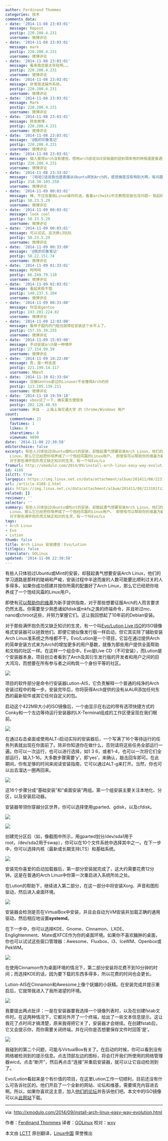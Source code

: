 ```yaml
---
author: Ferdinand Thommes
categories: 技术
comments_data:
- date: '2014-11-08 23:03:01'
  message: Repost
  postip: 220.200.4.231
  username: 微博评论
- date: '2014-11-08 23:03:01'
  message: mark
  postip: 220.200.4.231
  username: 微博评论
- date: '2014-11-08 23:03:01'
  message: 看来我还是太年轻啊。。。
  postip: 220.200.4.231
  username: 微博评论
- date: '2014-11-08 23:03:01'
  message: 非常简洁操作系统。
  postip: 220.200.4.231
  username: 微博评论
- date: '2014-11-08 23:03:01'
  message: Mark
  postip: 220.200.4.231
  username: 微博评论
- date: '2014-11-08 23:03:01'
  message: 转发微博.
  postip: 220.200.4.231
  username: 微博评论
- date: '2014-11-08 23:03:01'
  message: '@我的印象笔记'
  postip: 220.200.4.231
  username: 微博评论
- date: '2014-11-08 23:03:01'
  message: 個人覺得arch沒有捷徑，想用arch卻走GUI安裝器的話到頭來用的時候還是會遇到問題搞不定…因爲那些包都不是你自己裝的，配置都不是你自己寫的，而arch的wiki、文檔、論壇、社區都假設你裝了那些包所以經歷過那些了，在這些的基礎上給你提建議…真想用arch不如先玩轉了ubuntu/fedora/opensuse/mint再來
  postip: 220.200.4.231
  username: 微博评论
- date: '2014-11-08 23:33:02'
  message: '[哈哈]话说我也是直接从Ubuntu转到Arch的，感觉梯度没有特别大啊，有问题找WIKI，再到社区转转基本上都可以解决的了'
  postip: 218.30.103.250
  username: 微博评论
- date: '2014-11-09 00:03:01'
  message: 棒，不过会基础Linux操作的话，看着archwiki中文教程安装也没问题~ 我起码安装过两次，两台电脑，安好了一辈子不用重新安[偷笑]
  postip: 58.23.5.29
  username: 微博评论
- date: '2014-11-09 00:03:01'
  message: look cool
  postip: 58.23.5.29
  username: 微博评论
- date: '2014-11-09 00:03:01'
  message: 可以试试。这次换i3玩玩
  postip: 58.23.5.29
  username: 微博评论
- date: '2014-11-09 00:33:00'
  message: '@我的印象笔记'
  postip: 58.22.151.74
  username: 微博评论
- date: '2014-11-09 01:33:01'
  message: 呵呵呵
  postip: 66.249.79.110
  username: 微博评论
- date: '2014-11-09 02:03:01'
  message: 看起来挺不错
  postip: 140.237.5.204
  username: 微博评论
- date: '2014-11-09 08:33:00'
  message: 你没说gentoo
  postip: 193.201.224.82
  username: 微博评论
- date: '2014-11-09 12:03:00'
  message: 看样子国内的门槛也就停在安装这个水平上了。
  postip: 157.55.39.255
  username: 微博评论
- date: '2014-11-09 15:03:00'
  message: 手动安装arch是一种情怀
  postip: 27.154.99.59
  username: 微博评论
- date: '2014-11-09 18:22:40'
  message: 秀，是一种态度
  postip: 221.199.14.117
  username: NNext
- date: '2014-11-10 02:33:04'
  message: 没被Gentoo虐过的Linuxer不会懂得Arch的好
  postip: 113.105.139.211
  username: 微博评论
- date: '2014-11-10 19:59:18'
  message: vbox试了一下，确实要方便很多
  postip: 202.120.48.93
  username: 来自 - 上海上海交通大学 的 Chrome/Windows 用户
count:
  commentnum: 21
  favtimes: 1
  likes: 0
  sharetimes: 8
  viewnum: 9890
date: '2014-11-08 22:30:58'
editorchoice: false
excerpt: 有些人只体验过Ubuntu或Mint的安装，却鼓起勇气想要安装Arch Linux，他们的学习道路是那样的陡峭和严峻，安装过程中半途而废的人数可能要比顺利过关的人多得多。如果你成功搭建并按你所需的配置好了Arch
  Linux，那么它已经把你培养成了一个饱经风霜的Linux用户。 即使有可以帮助你的维基为新手提供指南，对于那些想要征服Arch的人而言要求仍然太高。你需要至少熟悉诸如fdisk或mkfs之类的终端命令，并且听过mc、nano或chroot这些，并努力掌握它们。这让我回想起了10年前的Debian安装。
  对于那些满怀抱负而又缺乏知识的生灵，有一个叫Evo/Lu
fromurl: http://xmodulo.com/2014/09/install-arch-linux-easy-way-evolution.html
id: 4188
islctt: true
largepic: https://img.linux.net.cn/data/attachment/album/201411/08/223101fz2x7ixih1o3htbs.jpg
url: /article-4188-1.html
pic: https://img.linux.net.cn/data/attachment/album/201411/08/223101fz2x7ixih1o3htbs.jpg.thumb.jpg
related: []
reviewer: ''
selector: ''
summary: 有些人只体验过Ubuntu或Mint的安装，却鼓起勇气想要安装Arch Linux，他们的学习道路是那样的陡峭和严峻，安装过程中半途而废的人数可能要比顺利过关的人多得多。如果你成功搭建并按你所需的配置好了Arch
  Linux，那么它已经把你培养成了一个饱经风霜的Linux用户。 即使有可以帮助你的维基为新手提供指南，对于那些想要征服Arch的人而言要求仍然太高。你需要至少熟悉诸如fdisk或mkfs之类的终端命令，并且听过mc、nano或chroot这些，并努力掌握它们。这让我回想起了10年前的Debian安装。
  对于那些满怀抱负而又缺乏知识的生灵，有一个叫Evo/Lu
tags:
- Arch Linux
- Evo
- Lution
thumb: false
title: Arch Linux 安装捷径：Evo/Lution
titlepic: false
translator: GOLinux
updated: '2014-11-08 22:30:58'
---
```


有些人只体验过Ubuntu或Mint的安装，却鼓起勇气想要安装Arch Linux，他们的学习道路是那样的陡峭和严峻，安装过程中半途而废的人数可能要比顺利过关的人多得多。如果你成功搭建并按你所需的配置好了Arch Linux，那么它已经把你培养成了一个饱经风霜的Linux用户。


即使有[可以帮助你的维基](https://wiki.archlinux.org/)为新手提供指南，对于那些想要征服Arch的人而言要求仍然太高。你需要至少熟悉诸如fdisk或mkfs之类的终端命令，并且听过mc、nano或chroot这些，并努力掌握它们。这让我回想起了10年前的Debian安装。


对于那些满怀抱负而又缺乏知识的生灵，有一个叫[Evo/Lution Live ISO](http://www.evolutionlinux.com/)的ISO镜像格式安装器可以拯救他们。即便它貌似像发行版一样启动，但它其实除了辅助安装Arch Linux准系统之外啥都不干。Evo/Lution是一个项目，它旨在通过提供Arch的简单安装方式来为Arch的增加更多的用户基数，就像为那些用户提供全面帮助和文档的社区一样。在这样一个组合中，Evo是Live CD（不可安装），而Lution是个安装器本身。项目创立者看到了Arch及其衍生发行版的开发者和用户之间的巨大鸿沟，而想要在所有参与者之间构筑一个身份平等的社区。


![](/data/attachment/album/201411/08/223101fz2x7ixih1o3htbs.jpg)


项目的软件部分是命令行安装器Lution-AIS，它负责解释一个普通的纯净的Arch安装过程中的每一步。安装完毕后，你将获得Arch提供的没有从AUR添加任何东西的最新软件或其它任何自定义的包。


启动这个422MB大小的ISO镜像后，一个由显示在右边的带有选项快捷方式的Conky和一个左边等待运行安装器的LX-Terminal组成的工作区便呈现在我们眼前。


![](/data/attachment/album/201411/08/223103fb3e2vp5rampoj22.jpg)


在通过右击桌面或使用ALT-i启动实际的安装器后，一个写满了16个等待运行的任务列表就出现在你面前了。除非你知道你在做什么，否则请将这些任务全部运行一遍。你可以一次运行，也可以进行选择，如1 3 6，或者1-4，也可以一次将它们全部运行，输入1-16。大多数步骤需要‘y’，即‘yes’，来确认，敲击回车即可。在此期间，你有足够的时间来阅读安装指南，它可以通过ALT-g来打开。当然，你也可以出去溜达一圈再回来。


![](/data/attachment/album/201411/08/223108v64y5yyy5ursc3ou.jpg)


这16个步骤分成“基础安装”和“桌面安装”两组。第一个组安装主要关注本地化、分区，以及安装启动器。


安装器带领你穿越分区世界，你可以选择使用gparted、gdisk，以及cfdisk。


![](/data/attachment/album/201411/08/223110g5sl63ariun48dru.jpg)


![](/data/attachment/album/201411/08/223112tqloku5qe2w5p1qz.jpg)


创建完分区后（如，像截图中所示，用gparted划分/dev/sda1用于root，/dev/sda2用于swap），你可以在10个文件系统中选择其中之一。在下一步中，你可以选择内核（最新或长期支持LTS）和基础系统。


![](/data/attachment/album/201411/08/223114r9xay4qhmjry7qrl.jpg)


安装完你喜爱的启动加载器后，第一部分安装就完成了，这大约需要花费12分钟。这是在普通的Arch Linux中你第一次重启进入系统所处之处。


在Lution的帮助下，继续进入第二部分，在这一部分中将安装Xorg、声音和图形驱动，然后进入桌面环境。


![](/data/attachment/album/201411/08/223117zhxyvnlrffkiojgy.jpg)


安装器会检测是否在VirtualBox中安装，并且会自动为VM安装并加载正确的通用驱动，然后相应地设置**systemd**。


在下一步中，你可以选择KDE、Gnome、Cinnamon、LXDE、Englightenment、Mate或XFCE作为你的桌面环境。如果你不喜欢臃肿的桌面，你也可以试试这些窗口管理器：Awesome、Fluxbox、i3、IceWM、Openbox或PekWM。


![](/data/attachment/album/201411/08/223119rzcvgg2gk6gvlcgj.jpg)


在使用Cinnamon作为桌面环境的情况下，第二部分安装将花费不到10分钟的时间；而选择KDE的话，因为要下载的东西多得多，所以花费的时间也会更长。


Lution-AIS在Cinnamon和Awesome上像个妩媚的小妖精。在安装完成并提示重启后，它就带我进入了我所渴望的环境。


![](/data/attachment/album/201411/08/223121mzmhipbhhh2h3fmf.jpg)


我要提出两点批评：一是在安装器要我选择一个镜像列表时，以及在创建fstab文件时。在这两种情况下，它都另外开了一个终端，给出了一些文本信息提示。这让我花了点时间才搞清楚，原来我得把它关了，安装器才会继续。在创建fstab后，它又会提示你，而你需要关闭终端，并在问你是否想要保存文件时回答‘是’。


![](/data/attachment/album/201411/08/223124j5bxzb7p1pfx0c7l.jpg)


我碰到的第二个问题，可能与VirtualBox有关了。在启动的时候，你可以看到没有网络被检测到的提示信息。点击顶部左边的图标，将会打开我们所使用的网络管理器wicd。点击“断开”，然后再点击“连接”并重启安装器，就可以让它自动检测到了。


Evo/Lution看起来是个有价值的项目，在这里Lution工作一切顺利，目前还没有什么可告诉社区的。他们开启了一个全新的网站、论坛和维基，需要填充内容进去啊。所以，如果你喜欢这主意，加入[他们的论坛](http://www.evolutionlinux.com/forums/)并告诉他们吧。本文中的ISO镜像可以从[此网站](http://www.evolutionlinux.com/downloads.html)下载。




---


via: <http://xmodulo.com/2014/09/install-arch-linux-easy-way-evolution.html>


作者：[Ferdinand Thommes](http://xmodulo.com/author/ferdinand) 译者：[GOLinux](https://github.com/GOLinux) 校对：[wxy](https://github.com/wxy)


本文由 [LCTT](https://github.com/LCTT/TranslateProject) 原创翻译，[Linux中国](http://linux.cn/) 荣誉推出